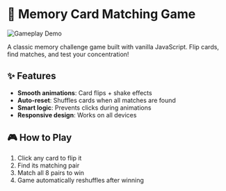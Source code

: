 # 🧠 Memory Card Matching Game

![Gameplay Demo]("C:\Users\samer\Downloads\game-demo.jpg")

A classic memory challenge game built with vanilla JavaScript. Flip cards, find matches, and test your concentration!

## ✨ Features
- **Smooth animations**: Card flips + shake effects
- **Auto-reset**: Shuffles cards when all matches are found
- **Smart logic**: Prevents clicks during animations
- **Responsive design**: Works on all devices

## 🎮 How to Play
1. Click any card to flip it
2. Find its matching pair
3. Match all 8 pairs to win
4. Game automatically reshuffles after winning
